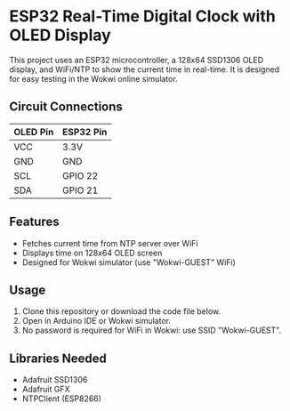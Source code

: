 # ESP32 Real-Time Digital Clock with OLED Display

This project uses an ESP32 microcontroller, a 128x64 SSD1306 OLED display, and WiFi/NTP to show the current time in real-time.
It is designed for easy testing in the Wokwi online simulator.

## Circuit Connections

| OLED Pin | ESP32 Pin |
|----------|-----------|
| VCC      | 3.3V      |
| GND      | GND       |
| SCL      | GPIO 22   |
| SDA      | GPIO 21   |

## Features

- Fetches current time from NTP server over WiFi
- Displays time on 128x64 OLED screen
- Designed for Wokwi simulator (use "Wokwi-GUEST" WiFi)

## Usage

1. Clone this repository or download the code file below.
2. Open in Arduino IDE or Wokwi simulator.
3. No password is required for WiFi in Wokwi: use SSID "Wokwi-GUEST".

## Libraries Needed
- Adafruit SSD1306
- Adafruit GFX
- NTPClient (ESP8266)
